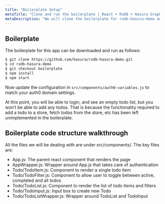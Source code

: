 ```yaml
---
title: "Boilerplate Setup"
metaTitle: "Clone and run the boilerplate | React + RxDB + Hasura GraphQL Tutorial"
metaDescription: "We will clone the boilerplate for rxdb-hasura-demo and setup auth0 variables to start running the app"
---
```


## Boilerplate

The boilerplate for this app can be downloaded and run as follows:

```bash
$ git clone https://github.com/hasura/rxdb-hasura-demo.git
$ cd rxdb-hasura-demo
$ git checkout boilerplate
$ npm install
$ npm start
```

Now update the configuration in `src/components/auth0-variables.js` to match your auth0 domain settings. 

At this point, you will be able to login, and see an empty todo list, but you won’t be able to add any todos. That is because the functionality required to add a todo to a store, fetch todos from the store, etc has been left unimplemented in the boilerplate.

## Boilerplate code structure walkthrough

All the files we will be dealing with are under src/components/. The key files are:

- App.js: The parent react component that renders the page
- AppWrapper.js: Wrapper around App.js that takes care of authentication
- Todo/TodoItem.js: Component to render a single todo item
- Todo/TodoFilter.js: Component to allow user to toggle between active, completed and all todos
- Todo/TodoList.js: Component to render the list of todo items and filters
- Todo/TodoInput.js: Input box to create new Todo
- Todo/TodoListWrapper.js: Wrapper around TodoList and TodoInput
